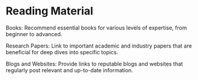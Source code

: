 Reading Material
==============================================
Books: Recommend essential books for various levels of expertise, from beginner to advanced.

Research Papers: Link to important academic and industry papers that are beneficial for deep dives into specific topics.

Blogs and Websites: Provide links to reputable blogs and websites that regularly post relevant and up-to-date information.
